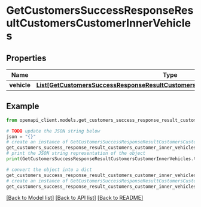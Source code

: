 # GetCustomersSuccessResponseResultCustomersCustomerInnerVehicles


## Properties

Name | Type | Description | Notes
------------ | ------------- | ------------- | -------------
**vehicle** | [**List[GetCustomersSuccessResponseResultCustomersCustomerInnerVehiclesVehicleInner]**](GetCustomersSuccessResponseResultCustomersCustomerInnerVehiclesVehicleInner.md) |  | 

## Example

```python
from openapi_client.models.get_customers_success_response_result_customers_customer_inner_vehicles import GetCustomersSuccessResponseResultCustomersCustomerInnerVehicles

# TODO update the JSON string below
json = "{}"
# create an instance of GetCustomersSuccessResponseResultCustomersCustomerInnerVehicles from a JSON string
get_customers_success_response_result_customers_customer_inner_vehicles_instance = GetCustomersSuccessResponseResultCustomersCustomerInnerVehicles.from_json(json)
# print the JSON string representation of the object
print(GetCustomersSuccessResponseResultCustomersCustomerInnerVehicles.to_json())

# convert the object into a dict
get_customers_success_response_result_customers_customer_inner_vehicles_dict = get_customers_success_response_result_customers_customer_inner_vehicles_instance.to_dict()
# create an instance of GetCustomersSuccessResponseResultCustomersCustomerInnerVehicles from a dict
get_customers_success_response_result_customers_customer_inner_vehicles_from_dict = GetCustomersSuccessResponseResultCustomersCustomerInnerVehicles.from_dict(get_customers_success_response_result_customers_customer_inner_vehicles_dict)
```
[[Back to Model list]](../README.md#documentation-for-models) [[Back to API list]](../README.md#documentation-for-api-endpoints) [[Back to README]](../README.md)


